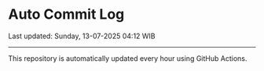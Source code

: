 # Auto Commit Log

Last updated: Sunday, 13-07-2025 04:12 WIB

---

This repository is automatically updated every hour using GitHub Actions.
